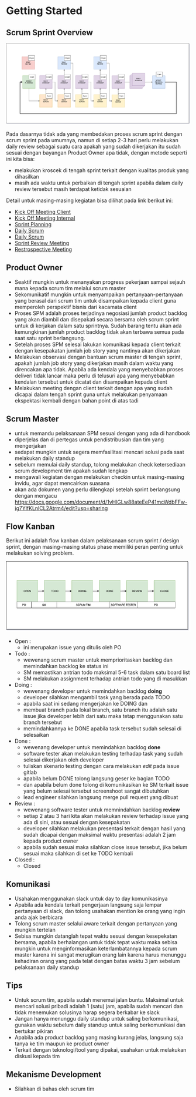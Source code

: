# Getting Started

## Scrum Sprint Overview

![Scrum Overview](./assets/overview-2.png)

Pada dasarnya tidak ada yang membedakan proses scrum sprint dengan scrum sprint pada umumnya, namun di setiap 2-3 hari 
perlu melakukan daily review sebagai suatu cara apakah yang sudah dikerjakan itu sudah sesuai dengan bayangan Product Owner
apa tidak, dengan metode seperti ini kita bisa:

- melakukan kroscek di tengah sprint terkait dengan kualitas produk yang dihasilkan
- masih ada waktu untuk perbaikan di tengah sprint apabila dalam daily review tersebut masih terdapat ketidak sesuaian

Detail untuk masing-masing kegiatan bisa dilihat pada link berikut ini:

* [Kick Off Meeting Client](kickoffmeeting-client.md)
* [Kick Off Meeting Internal](kickoffmeeting-internal.md)
* [Sprint Planning](sprint-planning-meeting.md)
* [Daily Scrum](daily-scrum.md)
* [Daily Scrum](daily-scrum.md)
* [Sprint Review Meeting](sprint-review-meeting.md)
* [Restrospective Meeting](retrospective-meeting.md)

## Product Owner

- Seaktif mungkin untuk menanyakan progress pekerjaan sampai sejauh mana kepada scrum tim melalui scrum master
- Sekomunikatif mungkin untuk menyampaikan pertanyaan-pertanyaan yang berasal dari scrum tim untuk disampaikan kepada client
  guna memperoleh perspektif bisnis dari kacamata client
- Proses SPM adalah proses terjadinya negosiasi jumlah product backlog yang akan diambil dan disepakati secara bersama
  oleh scrum sprint untuk di kerjakan dalam satu sprintnya. Sudah barang tentu akan ada kemungkinan jumlah product backlog
  tidak akan terbawa semua pada saat satu sprint berlangsung. 
- Setelah proses SPM selesai lakukan komunikasi kepada client terkait dengan kesepakatan jumlah job story yang nantinya akan 
  dikerjakan
- Melakukan observasi dengan bantuan scrum master di tengah sprint, apakah jumlah job story yang dikerjakan masih dalam 
  waktu yang direncakan apa tidak. Apabila ada kendala yang menyebabkan proses deliveri tidak lancar maka perlu di telusuri
  apa yang menyebabkan kendalan tersebut untuk dicatat dan disampaikan kepada client
- Melakukan meeting dengan client terkait dengan apa yang sudah dicapai dalam tengah sprint guna untuk melakukan penyamaan 
  ekspektasi kembali dengan bahan point di atas tadi

## Scrum Master

- untuk memandu pelaksanaan SPM sesuai dengan yang ada di handbook
- diperjelas dan di pertegas untuk pendistribusian dan tim yang mengerjakan
- sedapat mungkin untuk segera memfasilitasi mencari solusi pada saat melakukan daily standup
- sebelum memulai daily standup, tolong melakukan check ketersediaan scrum development tim apakah sudah lengkap
- mengawali kegiatan dengan melakukan checkin untuk masing-masing invidu, agar dapat mencairkan suasana
- akan ada dokumen yang perlu dilengkapi setelah sprint berlangsung dengan mengacu https://docs.google.com/document/d/1vHlGLw88ateEeP41mcWdbFFw-ig7YlfKLnlCL2Atrm4/edit?usp=sharing

## Flow Kanban

Berikut ini adalah flow kanban dalam pelaksanaan scrum sprint / design sprint, dengan masing-masing status phase
memiliki peran penting untuk melakukan solving problem.

![Flow Kanban](./assets/flow-scrum.png)

- Open : 
  - ini merupakan issue yang ditulis oleh PO
- Todo :
  - wewenang scrum master untuk memprioritaskan backlog dan memindahkan backlog ke status ini
  - SM memastikan antrian todo maksimal 5-6 task dalam satu board list
  - SM melakukan assignment terhadap antrian todo yang di masukkan
- Doing : 
  - wewenang developer untuk memindahkan backlog **doing** 
  - developer silahkan mengambil task yang berada pada TODO 
  - apabila saat ini sedang mengerjakan ke DOING dan 
  - membuat branch pada lokal branch, satu branch itu adalah satu issue jika developer lebih dari satu
    maka tetap menggunakan satu branch tersebut
  - memindahkannya ke DONE apabila task tersebut sudah selesai di selesaikan
- Done :
  - wewenang developer untuk memindahkan backlog **done**
  - software tester akan melakukan testing terhadap task yang sudah selesai dikerjakan oleh
    developer 
  - tuliskan skenario testing dengan cara melakukan *edit* pada issue gitlab
  - apabila belum DONE tolong langsung geser ke bagian TODO
  - dan apabila belum done tolong di komunikasikan ke SM terkait issue yang belum selesai tersebut
    screenshoot sangat dibutuhkan
  - lead engineer silahkan langsung merge pull request yang dibuat    
- Review :
  - wewenang software tester untuk memnindahkan backlog **review** 
  - setiap 2 atau 3 hari kita akan melakukan review terhadap issue yang ada di sini, atau sesuai dengan kesepakatan
  - developer silahkan melakukan presentasi terkait dengan hasil yang sudah dicapai dengan maksimal
    waktu presentasi adalah 2 jam kepada product owner
  - apabila sudah sesuai maka silahkan close issue tersebut, jika belum sesuai maka silahkan di set ke 
    TODO kembali
- Closed :
  - Closed

## Komunikasi

- Usahakan menggunakan slack untuk day to day komunikasinya
- Apabila ada kendala terkait pengerjaan langsung saja lempar pertanyaan di slack, dan tolong usahakan
  mention ke orang yang ingin anda ajak berbicara
- Tolong scrum master selalui aware terkait dengan pertanyaan yang mungkin tertelan
- Sebisa mungkin datanglah tepat waktu sesuai dengan kesepekatan bersama, apabila berhalangan untuk 
  tidak tepat waktu maka sebisa mungkin untuk menginformasikan keterlambatannya kepada scrum master
  karena ini sangat merugikan orang lain karena harus menunggu kehadiran orang yang pada telat dengan batas waktu 
  3 jam sebelum pelaksanaan daily standup

## Tips

- Untuk scrum tim, apabila sudah menemui jalan buntu. Maksimal untuk mencari solusi pribadi adalah 1 (satu) jam, apabila
  sudah mencari dan tidak menemukan solusinya harap segera berkabar ke slack
- Jangan hanya menunggu daily standup untuk saling berkomunikasi, gunakan waktu sebelum daily standup untuk saling
  berkomunikasi dan bertukar pikiran
- Apabila ada product backlog yang masing kurang jelas, langsung saja tanya ke tim maupun ke product owner
- Terkait dengan teknologi/tool yang dipakai, usahakan untuk melakukan diskusi kepada tim

## Mekanisme Development

- Silahkan di bahas oleh scrum tim


<!-- 
## Gambaran Umum Proses kerja

Pelaksanaan scrum di Labtek Indie secara garis besar dapat dilihat pada gambar dibawah ini:

![Overview Sprint Framework](./assets/overview.jpeg)

* [Kick Off dan Sprint Planning](sprint-planning-meeting.md)
* [Daily Scrum](daily-scrum.md)
* [Daily Scrum](daily-scrum.md)
* [Sprint Review Meeting](sprint-review-meeting.md)
* [Restrospective Meeting](retrospective-meeting.md)


Draft

- Komunikasi
- Sadar Diri
- Kolaborasi
- Validasi -->